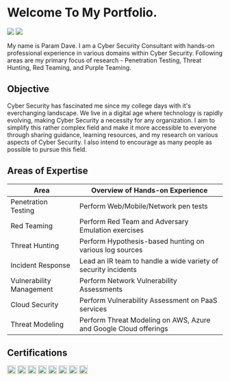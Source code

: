 # Welcome To My Portfolio.
<a href="https://www.linkedin.com/in/param-dave-807334135"><img src="https://img.shields.io/badge/-LinkedIn-0072b1?&style=for-the-badge&logo=linkedin&logoColor=white" /></a>
<a href="https://pkd5085.medium.com"><img src="https://img.shields.io/badge/-Medium-000000?&style=for-the-badge&logo=medium&logoColor=white" /></a>

My name is Param Dave. I am a Cyber Security Consultant with hands-on professional experience in various domains within Cyber Security. Following areas are my primary focus of research - Penetration Testing, Threat Hunting, Red Teaming, and Purple Teaming.

## Objective
Cyber Security has fascinated me since my college days with it's everchanging landscape. We live in a digital age where technology is rapidly evolving, making Cyber Security a necessity for any organization. I aim to simplify this rather complex field and make it more accessible to everyone through sharing guidance, learning resources, and my research on various aspects of Cyber Security. I also intend to encourage as many people as possible to pursue this field.

## Areas of Expertise
| Area                                 | Overview of Hands-on Experience                                 |
| -------------------------------------|---------------------------------------------------------------- |
| Penetration Testing                  | Perform Web/Mobile/Network pen tests                            |
| Red Teaming                          | Perform Red Team and Adversary Emulation exercises              |
| Threat Hunting                       | Perform Hypothesis-based hunting on various log sources         |
| Incident Response                    | Lead an IR team to handle a wide variety of security incidents  |
| Vulnerability Management             | Perform Network Vulnerability Assessments                       |
| Cloud Security                       | Perform Vulnerability Assessment on PaaS services               |
| Threat Modeling                      | Perform Threat Modeling on AWS, Azure and Google Cloud offerings|

## Certifications
<div>
<img src="https://img.shields.io/badge/-CBBH-008000?&style=for-the-badge&logo=HackTheBox&logoColor=white" height="20" />
<img src="https://img.shields.io/badge/-CySA%2B-33C7FF?&style=for-the-badge" height="20" />
<img src="https://img.shields.io/badge/-PenTest%2B-FF7A33?&style=for-the-badge" height="20" />
<img src="https://img.shields.io/badge/-CNSP-3380FF?&style=for-the-badge" height="20" />
<img src="https://img.shields.io/badge/-CSAP-33ECFF?&style=for-the-badge" height="20" />
<img src="https://img.shields.io/badge/-CNVP-FFF033?&style=for-the-badge" height="20" />
<img src="https://img.shields.io/badge/-Security%2B-08CD3A?&style=for-the-badge" height="20" />
<img src="https://img.shields.io/badge/-Azure%20Fundamentals-0078D4?&style=for-the-badge&logo=Microsoft&logoColor=white" height="20" />
</div>
